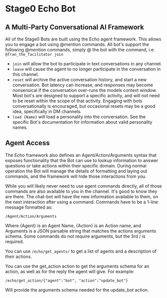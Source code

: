 # Stage0 Echo Bot
## A Multi-Party Conversational AI Framework

All of the Stage0 Bots are built using the Echo agent framework. This allows you to engage a bot using @mention commands. All bot's support the following @mention commands, simply @ the bot with the command, i.e. ``@fran_the_facilitator join``
- ``join`` will allow the bot to participate in text conversations in any channel. 
- ``leave`` will cause the agent to no longer participate in the conversation in this channel.
- ``reset`` will archive the active conversation history, and start a new conversation. Bot latency can increase, and responses may become nonsensical if the conversation over-runs the models context window. Most bot's are designed to support a specific activity, and will not need to be reset within the scope of that activity. Engaging with bots conversationally is encouraged, but occasional resets may be a good idea, specifically in DM channels. 
- ``load {Name}`` will load a personality into the conversation. See the specific Bot's documentation for information about valid personality names.

## Agent Access
The Echo framework also defines an Agent/Action/Arguments syntax that exposes functionality that the Bot can use to lookup information to answer questions or take actions within their specific domain. During normal operation the Bot will manage the details of formatting and laying out commands, and the framework will hide those interactions from you. 

While you will likely never need to use agent commands directly, all of those commands are also available to you in the channel. It's good to know they are there. The chat-bot will have the new information available to them, on the next interaction after using a command. Commands have to be a 1-line message formatted as:
```
/Agent/Action/Arguments 
```
Where {Agent} is an Agent Name, {Action} is an Action name, and Arguments is a JSON parsable string that matches the actions arguments schema. Some commands do not require arguments, but the 3rd / is required.

You can use ``/echo/get_agents/`` to get a list of agents and a description of their actions. 

You can use the get_action action to get the arguments schema for an action, as well as for the reply the agent will give. For example:
```
/echo/get_action/{"agent":"bot", "action":"update_bot"}
```
Will provide the arguments schema needed for the update_bot action.
